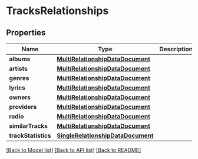 # TracksRelationships

## Properties
Name | Type | Description | Notes
------------ | ------------- | ------------- | -------------
**albums** | [**MultiRelationshipDataDocument**](MultiRelationshipDataDocument.md) |  | 
**artists** | [**MultiRelationshipDataDocument**](MultiRelationshipDataDocument.md) |  | 
**genres** | [**MultiRelationshipDataDocument**](MultiRelationshipDataDocument.md) |  | 
**lyrics** | [**MultiRelationshipDataDocument**](MultiRelationshipDataDocument.md) |  | 
**owners** | [**MultiRelationshipDataDocument**](MultiRelationshipDataDocument.md) |  | 
**providers** | [**MultiRelationshipDataDocument**](MultiRelationshipDataDocument.md) |  | 
**radio** | [**MultiRelationshipDataDocument**](MultiRelationshipDataDocument.md) |  | 
**similarTracks** | [**MultiRelationshipDataDocument**](MultiRelationshipDataDocument.md) |  | 
**trackStatistics** | [**SingleRelationshipDataDocument**](SingleRelationshipDataDocument.md) |  | 

[[Back to Model list]](../README.md#documentation-for-models) [[Back to API list]](../README.md#documentation-for-api-endpoints) [[Back to README]](../README.md)


